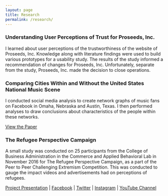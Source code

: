 ```yaml
---
layout: page
title: Research
permalink: /research/
---
```


### Understanding User Perceptions of Trust for Proseeds, Inc.
I learned about user perceptions of the trustworthiness of the website of Proseeds, Inc. Knowledge along with literature findings were used to build various prototypes for a usability study. The results of the study informed a recommendation of changes for Proseeds, Inc. Unfortunately, separate from the study, Proseeds, Inc. made the decision to close operations.

### Comparing Cities Within and Without the United States National Music Scene
I conducted social media analysis to create network graphs of music fans on Facebook in Omaha, Nebraska and Austin, Texas. I then performed analyses to draw conclusions about characteristics of the people within these networks.

[View the Paper][Paper]     

### The Refugee Perspective Campaign
A small study was conducted on 25 participants from the College of Business Administration in the Commerce and Applied Behavioral Lab in November 2016 for The Refugee Perspective Campaign, as a part of the Peer to Peer Challenging Extremism Competition. This was conducted to gauge the impact videos and advertisements had on perceptions of refugees.

[Project Presentation][Presentation] |
[Facebook][Facebook] |
[Twitter][Twitter] |
[Instagram][Instagram] |
[YouTube Channel][YouTube]

[Paper]: /assets/nlauber_paper.pdf "View the Paper"
[Presentation]: https://www.dropbox.com/s/39zhj6addbcx9h9/F16_P2P_4th.pdf?dl=0 "The Project Presentation"
[Facebook]: https://www.facebook.com/The-Refugee-Perspective-1445066352187414/ "The Refugee Perspective Facebook"
[Twitter]: https://twitter.com/refugeeprspctve "The Refugee Perspective Twitter"
[Instagram]: https://www.instagram.com/therefugeeperspective/ "The Refugee Perspective Instagram"
[YouTube]: https://www.youtube.com/channel/UCEeJX4slEzo3bFhAXug6Lzw "The Refugee Perspective YouTube Channel"
